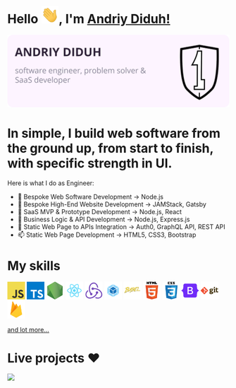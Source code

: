 # Hello <img src="https://github.com/AbdallahHemdan/AbdallahHemdan/blob/master/wave.gif" width="40px">, I'm [Andriy Diduh!](https://andriydiduh.netlify.app)
[<img src="https://raw.githubusercontent.com/AndriyDiduh/AndriyDiduh/master/head-github-banner-andriy-diduh.png">](https://andriydiduh.netlify.app)

# In simple, I build web software from the ground up, from start to finish, with specific strength in UI.
Here is what I do as Engineer:
- 🔭 Bespoke Web Software Development → Node.js
- 🌱 Bespoke High-End Website Development → JAMStack, Gatsby
- 👯 SaaS MVP & Prototype Development → Node.js, React
- 🤔 Business Logic & API Development → Node.js, Express.js
- 💬 Static Web Page to APIs Integration → Auth0, GraphQL API, REST API
- 📫 Static Web Page Development → HTML5, CSS3, Bootstrap

# My skills
<code><img height="40" src="https://raw.githubusercontent.com/github/explore/80688e429a7d4ef2fca1e82350fe8e3517d3494d/topics/javascript/javascript.png"></code>
<code><img height="40" src="https://raw.githubusercontent.com/github/explore/80688e429a7d4ef2fca1e82350fe8e3517d3494d/topics/typescript/typescript.png"></code>
<code><img height="40" src="https://raw.githubusercontent.com/github/explore/80688e429a7d4ef2fca1e82350fe8e3517d3494d/topics/nodejs/nodejs.png"></code>
<code><img height="40" src="https://raw.githubusercontent.com/github/explore/80688e429a7d4ef2fca1e82350fe8e3517d3494d/topics/react/react.png"></code>
<code><img height="40" src="https://raw.githubusercontent.com/github/explore/80688e429a7d4ef2fca1e82350fe8e3517d3494d/topics/redux/redux.png"></code>
<code><img height="40" src="https://raw.githubusercontent.com/github/explore/80688e429a7d4ef2fca1e82350fe8e3517d3494d/topics/webpack/webpack.png"></code>
<code><img height="40" src="https://raw.githubusercontent.com/github/explore/80688e429a7d4ef2fca1e82350fe8e3517d3494d/topics/babel/babel.png"></code>
<code><img height="40" src="https://raw.githubusercontent.com/github/explore/80688e429a7d4ef2fca1e82350fe8e3517d3494d/topics/html/html.png"></code>
<code><img height="40" src="https://raw.githubusercontent.com/github/explore/80688e429a7d4ef2fca1e82350fe8e3517d3494d/topics/css/css.png"></code>
<img src="https://raw.githubusercontent.com/devicons/devicon/master/icons/bootstrap/bootstrap-plain.svg" alt="bootstrap" width="40" height="40" />
<code><img height="40" src="https://raw.githubusercontent.com/github/explore/80688e429a7d4ef2fca1e82350fe8e3517d3494d/topics/git/git.png"></code>
<code><img height="40" src="https://raw.githubusercontent.com/github/explore/80688e429a7d4ef2fca1e82350fe8e3517d3494d/topics/firebase/firebase.png"></code>

[and lot more...](https://andriydiduh.netlify.app/hard-skills/)

# Live projects :heart:
<a href="https://andriydiduh.netlify.app"><img src="https://i.ibb.co/ncpZLM0/guild-logo-2-white-bg-github-button.png" width="300" /></a>

<!--
**AndriyDiduh/AndriyDiduh** is a ✨ _special_ ✨ repository because its `README.md` (this file) appears on your GitHub profile.

Here are some ideas to get you started:

- 🔭 I’m currently working on ...
- 🌱 I’m currently learning ...
- 👯 I’m looking to collaborate on ...
- 🤔 I’m looking for help with ...
- 💬 Ask me about ...
- 📫 How to reach me: ...
- 😄 Pronouns: ...
- ⚡ Fun fact: ...
-->
